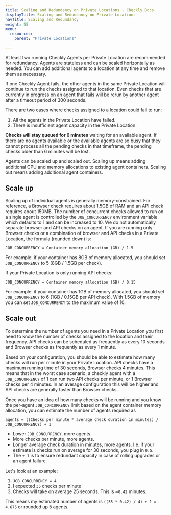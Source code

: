 ```yaml
---
title: Scaling and Redundancy on Private Locations - Checkly Docs
displayTitle: Scaling and Redundancy on Private Locations
navTitle: Scaling and Redundancy
weight: 55
menu:
  resources:
    parent: "Private Locations"

---
```


At least two running Checkly Agents per Private Location are recommended for redundancy. Agents are stateless and can be scaled horizontally as needed. You can add additional agents to a location at any time and remove them
as necessary.

If one Checkly Agent fails, the other agents in the same Private Location will continue to run the checks assigned to that location. Even checks that are currently in progress on an agent that fails will be rerun by another agent after a timeout period of 300 seconds.

There are two cases where checks assigned to a location could fail to run:

1. All the agents in the Private Location have failed.
2. There is insufficient agent capacity in the Private Location.

**Checks will stay queued for 6 minutes** waiting for an available agent. If there are no agents available or the available
agents are so busy that they cannot process all the pending checks in that timeframe, the pending checks older than 6 minutes will be lost.

Agents can be scaled up and scaled out. Scaling up means adding additional CPU and memory allocations to existing agent
containers. Scaling out means adding additional agent containers.

## Scale up

Scaling up of individual agents is generally memory-constrained. For reference, a Browser check requires about
1.5GB of RAM and an API check requires about 150MB. The number of concurrent checks allowed to run on a single agent is
controlled by the `JOB_CONCURRENCY` environment variable which defaults to 1 and can be increased to 10. We do not
automatically separate browser and API checks on an agent. If you are running only Browser checks or a combination of
browser and API checks in a Private Location, the formula (rounded down) is:

`JOB_CONCURRENCY = Container memory allocation (GB) / 1.5`

For example: if your container has 8GB of memory allocated, you should set `JOB_CONCURRENCY` to 5 (8GB / 1.5GB per check).

If your Private Location is only running API checks:

`JOB_CONCURRENCY = Container memory allocation (GB) / 0.15`

For example: if your container has 1GB of memory allocated, you should set `JOB_CONCURRENCY` to 6 (1GB / 0.15GB per API check).
With 1.5GB of memory you can set `JOB_CONCURRENCY` to the maximum value of 10.

## Scale out

To determine the number of agents you need in a Private Location you first need to know the number of checks assigned to
the location and their frequency. API checks can be scheduled as frequently as every 10 seconds and Browser checks as
frequently as every 1 minute.

Based on your configuration, you should be able to estimate how many checks will run per minute in your Private Location.
API checks have a maximum running time of 30 seconds, Browser checks 4 minutes. This means that in the worst case scenario,
a checkly agent with a `JOB_CONCURRENCY` of 1 can run two API checks per minute, or 1 Browser checks per 4 minutes.
In an average configuration this will be higher and API checks are generally faster than Browser checks.

Once you have an idea of how many checks will be running and you know the per-agent `JOB_CONCURRENCY` limit based on the
agent container memory allocation, you can estimate the number of agents required as

`agents = ((Checks per minute * average check duration in minutes) / JOB_CONCURRENCY) + 1`

- Lower `JOB_CONCURRENCY`, more agents.
- More checks per minute, more agents.
- Longer average check duration in minutes, more agents. I.e. if your estimate is checks run on average for 30 seconds, you plug in `0.5`.
- The `+ 1` is to ensure redundant capacity in case of rolling upgrades or an agent failure.

Let's look at an example:

1. `JOB_CONCURRENCY = 4`
2. I expected `35` checks per minute
3. Checks will take on average 25 seconds. This is ~`0.42` minutes.

This means my estimated number of agents is `((35 * 0.42) / 4) + 1 = 4.675` or rounded up 5 agents.
